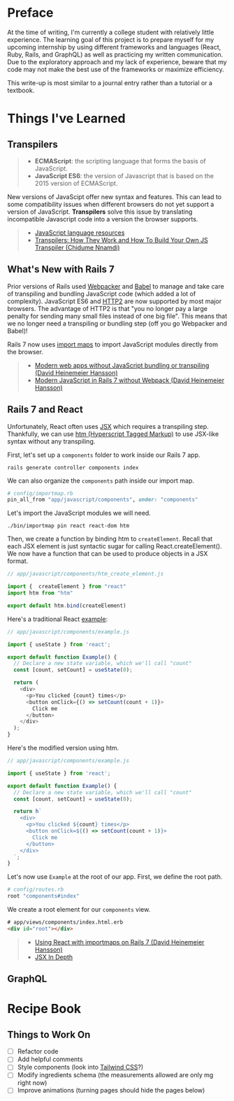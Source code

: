 # Preface

At the time of writing, I'm currently a college student with relatively little experience. The learning goal of this project is to prepare myself for my upcoming internship by using different frameworks and languages (React, Ruby, Rails, and GraphQL) as well as practicing my written communication. Due to the exploratory approach and my lack of experience, beware that my code may not make the best use of the frameworks or maximize efficiency.

This write-up is most similar to a journal entry rather than a tutorial or a textbook. 

# Things I've Learned

## Transpilers

> - **ECMAScript**:  the scripting language that forms the basis of JavaScript.
> - **JavaScript ES6**: the version of Javascript that is based on the 2015 version of ECMAScript.

New versions of JavaScipt offer new syntax and features. This can lead to some compatibility issues when different browsers do not yet support a version of JavaScript. **Transpilers** solve this issue by translating incompatible Javascript code into a version the browser supports.

> - [JavaScript language resources](https://developer.mozilla.org/en-US/docs/Web/JavaScript/Language_Resources)
> - [Transpilers: How They Work and How To Build Your Own JS Transpiler (Chidume Nnamdi)](https://daily.dev/blog/transpilers-how-they-work)

## What's New with Rails 7

Prior versions of Rails used [Webpacker](https://github.com/rails/webpacker/) and [Babel](https://github.com/babel/babel) to manage and take care of transpiling and bundling JavaScript code (which added a lot of complexity). JavaScript ES6 and [HTTP2](https://developers.google.com/web/fundamentals/performance/http2) are now supported by most major browsers. The advantage of HTTP2 is that "you no longer pay a large penalty for sending many small files instead of one big file". This means that we no longer need a transpiling or bundling step (off you go Webpacker and Babel)! 

Rails 7 now uses [import maps](https://github.com/rails/importmap-rails) to import JavaScript modules directly from the browser.

> - [Modern web apps without JavaScript bundling or transpiling (David Heinemeier Hansson)](https://world.hey.com/dhh/modern-web-apps-without-javascript-bundling-or-transpiling-a20f2755)
> - [Modern JavaScript in Rails 7 without Webpack (David Heinemeier Hansson)](https://www.youtube.com/watch?v=PtxZvFnL2i0&t=1415s&ab_channel=DavidHeinemeierHansson)

## Rails 7 and React

Unfortunately, React often uses [JSX](https://reactjs.org/docs/introducing-jsx.html) which requires a transpiling step. Thankfully, we can use [htm (Hyperscript Tagged Markup)](https://github.com/developit/htm) to use JSX-like syntax without any transpiling.

First, let's set up a `components` folder to work inside our Rails 7 app.
```
rails generate controller components index
```
We can also organize the `components` path inside our import map.
```ruby
# config/importmap.rb
pin_all_from "app/javascript/components", under: "components"
```

Let's import the JavaScript modules we will need. 
```
./bin/importmap pin react react-dom htm
```
Then, we create a function by binding htm to `createElement`. Recall that each JSX element is just syntactic sugar for calling React.createElement(). We now have a function that can be used to produce objects in a JSX format.
```javascript
// app/javascript/components/htm_create_element.js

import {  createElement } from "react"
import htm from "htm"

export default htm.bind(createElement)
```
Here's a traditional React [example](https://reactjs.org/docs/hooks-intro.html):
```javascript
// app/javascript/components/example.js

import { useState } from 'react';

export default function Example() {
  // Declare a new state variable, which we'll call "count"
  const [count, setCount] = useState(0);

  return (
    <div>
      <p>You clicked {count} times</p>
      <button onClick={() => setCount(count + 1)}>
        Click me
      </button>
    </div>
  );
}
```
Here's the modified version using htm.
```javascript
// app/javascript/components/example.js

import { useState } from 'react';

export default function Example() {
  // Declare a new state variable, which we'll call "count"
  const [count, setCount] = useState(0);

  return h`
    <div>
      <p>You clicked ${count} times</p>
      <button onClick=${() => setCount(count + 1)}>
        Click me
      </button>
    </div>
  `;
}
```
Let's now use `Example` at the root of our app. First, we define the root path.
```ruby
# config/routes.rb
root "components#index"
```
We create a root element for our `components` view.
```html
# app/views/components/index.html.erb
<div id="root"></div>
```

> - [Using React with importmaps on Rails 7 (David Heinemeier Hansson)](https://www.youtube.com/watch?v=k73LKxim6tw)
> - [JSX In Depth](https://reactjs.org/docs/jsx-in-depth.html)

## GraphQL

# Recipe Book

## Things to Work On

- [ ] Refactor code
- [ ] Add helpful comments
- [ ] Style components (look into [Tailwind CSS](https://tailwindcss.com)?)
- [ ] Modify ingredients schema (the measurements allowed are only mg right now)
- [ ] Improve animations (turning pages should hide the pages below)
